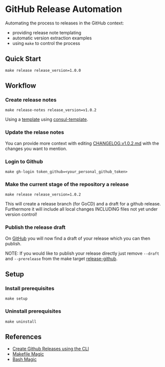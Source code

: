 # GitHub Release Automation

Automating the process to releases in the GitHub context:
- providing release note templating
- automatic version extraction examples
- using `make` to control the process

## Quick Start

```
make release release_version=1.0.0
```

## Workflow
### Create release notes

```
make release-notes release_version=v1.0.2
```

Using a [template](_docs/changelogs/CHANGELOG.template.md) using [consul-template](https://github.com/hashicorp/consul-template).


### Update the relase notes

You can provide more context with editing [CHANGELOG.v1.0.2.md](_docs/changelogs/CHANGELOG.v1.0.2.md) with the changes you want to mention.

### Login to Github

```
make gh-login token_github=<your_personal_github_token>
```

### Make the current stage of the repository a release

```
make release release_version=1.0.2
```

This will create a release branch (for GoCD) and a draft for a github release.
Furthermore it will include all local changes INCLUDING files not yet under version control!

### Publish the release draft

On [GitHub](https://github.com/MatthiasScholz/demo_github_release/releases) you will now find a draft of your release which you can then publish.

NOTE: If you would like to publish your release directly just remove `--draft` and `--prerelease` from the make target [release-github](Makefile).


## Setup

### Install prerequisites

```
make setup
```

### Uninstall prerequisites

```
make uninstall
```

## References

- [Create Github Releases using the CLI](https://cli.github.com/manual/gh_release_create)
- [Makefile Magic](https://makefiletutorial.com/#getting-started)
- [Bash Magic](https://linuxhint.com/remove_characters_string_bash/)
